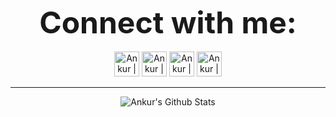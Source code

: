 
<p align="center">
  <b><font size="60">Connect with me:</font></b>
  <br><br>
  <a href="https://www.linkedin.com/in/the-ankur-goswami/"><img alt="Ankur | LinkedIn" width="40px" src="https://img.icons8.com/color/48/000000/linkedin.png" /></a>
  <a href="https://www.instagram.com/the_ankur_goswami/"><img alt="Ankur | Instagram" width="40" src="https://img.icons8.com/fluent/48/000000/instagram-new.png" /></a>
  <a href="mailto:ankurgoswami1401@gmail.com"><img alt="Ankur | Gmail" width="40px" src="https://img.icons8.com/fluent/48/000000/gmail.png" /></a>
  <a href="https://t.me/TheAnkurGoswami"><img alt="Ankur | Telegram" width="40px" src="https://img.icons8.com/color/48/000000/telegram-app--v1.png" /></a>
</p>
<hr>
<p align="center">
<img alt="Ankur's Github Stats" src="https://github-readme-stats.vercel.app/api?username=TheAnkurGoswami&show_icons=true&hide_border=true&include_all_commits=true&count_private=true&theme=dark">
</p>
